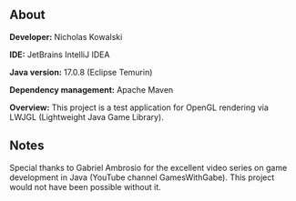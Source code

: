 ## About
**Developer:** Nicholas Kowalski

**IDE:** JetBrains IntelliJ IDEA

**Java version:** 17.0.8 (Eclipse Temurin)

**Dependency management:** Apache Maven

**Overview:** This project is a test application for OpenGL rendering via LWJGL (Lightweight Java Game Library).

## Notes ##
Special thanks to Gabriel Ambrosio for the excellent video series on game development in Java (YouTube channel GamesWithGabe).
This project would not have been possible without it.
